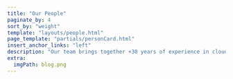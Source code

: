 ```yaml
---
title: "Our People"
paginate_by: 4
sort_by: "weight"
template: "layouts/people.html"
page_template: "partials/personCard.html"
insert_anchor_links: "left"
description: "Our team brings together +30 years of experience in cloud automation, Internet storage, and infrastructure services. We are a passionate group on a collective mission to make the world a better place for the people around us."
extra:
  imgPath: blog.png
---
```

